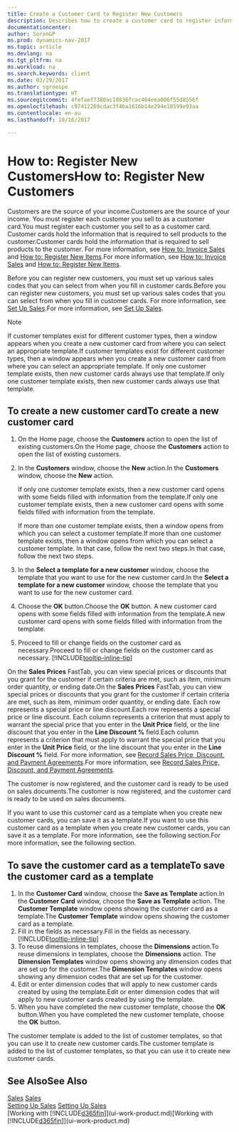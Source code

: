 ```yaml
---
title: Create a Customer Card to Register New Customers
description: Describes how to create a customer card to register information about each new customer or client that you sell to.
documentationcenter: 
author: SorenGP
ms.prod: dynamics-nav-2017
ms.topic: article
ms.devlang: na
ms.tgt_pltfrm: na
ms.workload: na
ms.search.keywords: client
ms.date: 03/29/2017
ms.author: sgroespe
ms.translationtype: HT
ms.sourcegitcommit: 4fefaef7380ac10836fcac404eea006f55d8556f
ms.openlocfilehash: c97412269cdac3f4ba1616b14e294e18599e93aa
ms.contentlocale: en-au
ms.lasthandoff: 10/16/2017

---
```

# <a name="how-to-register-new-customers"></a><span data-ttu-id="01a59-103">How to: Register New Customers</span><span class="sxs-lookup"><span data-stu-id="01a59-103">How to: Register New Customers</span></span>
<span data-ttu-id="01a59-104">Customers are the source of your income.</span><span class="sxs-lookup"><span data-stu-id="01a59-104">Customers are the source of your income.</span></span> <span data-ttu-id="01a59-105">You must register each customer you sell to as a customer card.</span><span class="sxs-lookup"><span data-stu-id="01a59-105">You must register each customer you sell to as a customer card.</span></span> <span data-ttu-id="01a59-106">Customer cards hold the information that is required to sell products to the customer.</span><span class="sxs-lookup"><span data-stu-id="01a59-106">Customer cards hold the information that is required to sell products to the customer.</span></span> <span data-ttu-id="01a59-107">For more information, see [How to: Invoice Sales](sales-how-invoice-sales.md) and [How to: Register New Items](inventory-how-register-new-items.md).</span><span class="sxs-lookup"><span data-stu-id="01a59-107">For more information, see [How to: Invoice Sales](sales-how-invoice-sales.md) and [How to: Register New Items](inventory-how-register-new-items.md).</span></span>  

<span data-ttu-id="01a59-108">Before you can register new customers, you must set up various sales codes that you can select from when you fill in customer cards.</span><span class="sxs-lookup"><span data-stu-id="01a59-108">Before you can register new customers, you must set up various sales codes that you can select from when you fill in customer cards.</span></span> <span data-ttu-id="01a59-109">For more information, see [Set Up Sales](sales-setup-sales.md).</span><span class="sxs-lookup"><span data-stu-id="01a59-109">For more information, see [Set Up Sales](sales-setup-sales.md).</span></span>

> [!NOTE]  
>   <span data-ttu-id="01a59-110">If customer templates exist for different customer types, then a window appears when you create a new customer card from where you can select an appropriate template.</span><span class="sxs-lookup"><span data-stu-id="01a59-110">If customer templates exist for different customer types, then a window appears when you create a new customer card from where you can select an appropriate template.</span></span> <span data-ttu-id="01a59-111">If only one customer template exists, then new customer cards always use that template.</span><span class="sxs-lookup"><span data-stu-id="01a59-111">If only one customer template exists, then new customer cards always use that template.</span></span>

## <a name="to-create-a-new-customer-card"></a><span data-ttu-id="01a59-112">To create a new customer card</span><span class="sxs-lookup"><span data-stu-id="01a59-112">To create a new customer card</span></span>
1. <span data-ttu-id="01a59-113">On the Home page, choose the **Customers** action to open the list of existing customers.</span><span class="sxs-lookup"><span data-stu-id="01a59-113">On the Home page, choose the **Customers** action to open the list of existing customers.</span></span>  
2. <span data-ttu-id="01a59-114">In the **Customers** window, choose the **New** action.</span><span class="sxs-lookup"><span data-stu-id="01a59-114">In the **Customers** window, choose the **New** action.</span></span>

    <span data-ttu-id="01a59-115">If only one customer template exists, then a new customer card opens with some fields filled with information from the template.</span><span class="sxs-lookup"><span data-stu-id="01a59-115">If only one customer template exists, then a new customer card opens with some fields filled with information from the template.</span></span>

    <span data-ttu-id="01a59-116">If more than one customer template exists, then a window opens from which you can select a customer template.</span><span class="sxs-lookup"><span data-stu-id="01a59-116">If more than one customer template exists, then a window opens from which you can select a customer template.</span></span> <span data-ttu-id="01a59-117">In that case, follow the next two steps.</span><span class="sxs-lookup"><span data-stu-id="01a59-117">In that case, follow the next two steps.</span></span>
3. <span data-ttu-id="01a59-118">In the **Select a template for a new customer** window, choose the template that you want to use for the new customer card.</span><span class="sxs-lookup"><span data-stu-id="01a59-118">In the **Select a template for a new customer** window, choose the template that you want to use for the new customer card.</span></span>
4. <span data-ttu-id="01a59-119">Choose the **OK** button.</span><span class="sxs-lookup"><span data-stu-id="01a59-119">Choose the **OK** button.</span></span> <span data-ttu-id="01a59-120">A new customer card opens with some fields filled with information from the template.</span><span class="sxs-lookup"><span data-stu-id="01a59-120">A new customer card opens with some fields filled with information from the template.</span></span>  
5. <span data-ttu-id="01a59-121">Proceed to fill or change fields on the customer card as necessary.</span><span class="sxs-lookup"><span data-stu-id="01a59-121">Proceed to fill or change fields on the customer card as necessary.</span></span> [!INCLUDE[tooltip-inline-tip](includes/tooltip-inline-tip_md.md)]

<span data-ttu-id="01a59-122">On the **Sales Prices** FastTab, you can view special prices or discounts that you grant for the customer if certain criteria are met, such as item, minimum order quantity, or ending date.</span><span class="sxs-lookup"><span data-stu-id="01a59-122">On the **Sales Prices** FastTab, you can view special prices or discounts that you grant for the customer if certain criteria are met, such as item, minimum order quantity, or ending date.</span></span> <span data-ttu-id="01a59-123">Each row represents a special price or line discount.</span><span class="sxs-lookup"><span data-stu-id="01a59-123">Each row represents a special price or line discount.</span></span> <span data-ttu-id="01a59-124">Each column represents a criterion that must apply to warrant the special price that you enter in the **Unit Price** field, or the line discount that you enter in the **Line Discount %** field.</span><span class="sxs-lookup"><span data-stu-id="01a59-124">Each column represents a criterion that must apply to warrant the special price that you enter in the **Unit Price** field, or the line discount that you enter in the **Line Discount %** field.</span></span> <span data-ttu-id="01a59-125">For more information, see [Record Sales Price, Discount, and Payment Agreements](sales-how-record-sales-price-discount-payment-agreements.md).</span><span class="sxs-lookup"><span data-stu-id="01a59-125">For more information, see [Record Sales Price, Discount, and Payment Agreements](sales-how-record-sales-price-discount-payment-agreements.md).</span></span>

<span data-ttu-id="01a59-126">The customer is now registered, and the customer card is ready to be used on sales documents.</span><span class="sxs-lookup"><span data-stu-id="01a59-126">The customer is now registered, and the customer card is ready to be used on sales documents.</span></span>

<span data-ttu-id="01a59-127">If you want to use this customer card as a template when you create new customer cards, you can save it as a template.</span><span class="sxs-lookup"><span data-stu-id="01a59-127">If you want to use this customer card as a template when you create new customer cards, you can save it as a template.</span></span> <span data-ttu-id="01a59-128">For more information, see the following section.</span><span class="sxs-lookup"><span data-stu-id="01a59-128">For more information, see the following section.</span></span>

## <a name="to-save-the-customer-card-as-a-template"></a><span data-ttu-id="01a59-129">To save the customer card as a template</span><span class="sxs-lookup"><span data-stu-id="01a59-129">To save the customer card as a template</span></span>
1. <span data-ttu-id="01a59-130">In the **Customer Card** window, choose the **Save as Template** action.</span><span class="sxs-lookup"><span data-stu-id="01a59-130">In the **Customer Card** window, choose the **Save as Template** action.</span></span> <span data-ttu-id="01a59-131">The **Customer Template** window opens showing the customer card as a template.</span><span class="sxs-lookup"><span data-stu-id="01a59-131">The **Customer Template** window opens showing the customer card as a template.</span></span>
2. <span data-ttu-id="01a59-132">Fill in the fields as necessary.</span><span class="sxs-lookup"><span data-stu-id="01a59-132">Fill in the fields as necessary.</span></span> [!INCLUDE[tooltip-inline-tip](includes/tooltip-inline-tip_md.md)]
3. <span data-ttu-id="01a59-133">To reuse dimensions in templates, choose the **Dimensions** action.</span><span class="sxs-lookup"><span data-stu-id="01a59-133">To reuse dimensions in templates, choose the **Dimensions** action.</span></span> <span data-ttu-id="01a59-134">The **Dimension Templates** window opens showing any dimension codes that are set up for the customer.</span><span class="sxs-lookup"><span data-stu-id="01a59-134">The **Dimension Templates** window opens showing any dimension codes that are set up for the customer.</span></span>
4. <span data-ttu-id="01a59-135">Edit or enter dimension codes that will apply to new customer cards created by using the template.</span><span class="sxs-lookup"><span data-stu-id="01a59-135">Edit or enter dimension codes that will apply to new customer cards created by using the template.</span></span>  
5. <span data-ttu-id="01a59-136">When you have completed the new customer template, choose the **OK** button.</span><span class="sxs-lookup"><span data-stu-id="01a59-136">When you have completed the new customer template, choose the **OK** button.</span></span>

<span data-ttu-id="01a59-137">The customer template is added to the list of customer templates, so that you can use it to create new customer cards.</span><span class="sxs-lookup"><span data-stu-id="01a59-137">The customer template is added to the list of customer templates, so that you can use it to create new customer cards.</span></span>

## <a name="see-also"></a><span data-ttu-id="01a59-138">See Also</span><span class="sxs-lookup"><span data-stu-id="01a59-138">See Also</span></span>
<span data-ttu-id="01a59-139">[Sales](sales-manage-sales.md)  </span><span class="sxs-lookup"><span data-stu-id="01a59-139">[Sales](sales-manage-sales.md)  </span></span>  
<span data-ttu-id="01a59-140">[Setting Up Sales](sales-setup-sales.md)  </span><span class="sxs-lookup"><span data-stu-id="01a59-140">[Setting Up Sales](sales-setup-sales.md)  </span></span>  
<span data-ttu-id="01a59-141">[Working with [!INCLUDE[d365fin](includes/d365fin_md.md)]](ui-work-product.md)</span><span class="sxs-lookup"><span data-stu-id="01a59-141">[Working with [!INCLUDE[d365fin](includes/d365fin_md.md)]](ui-work-product.md)</span></span>

